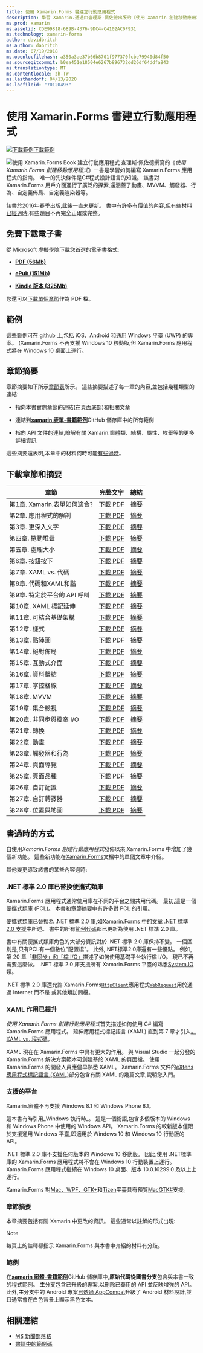 ```yaml
---
title: 使用 Xamarin.Forms 書建立行動應用程式
description: 學習 Xamarin.通過由查理斯·佩佐德出版的《使用 Xamarin 創建移動應用程式創建移動應用程式》的電子版本進行應用程式開發。
ms.prod: xamarin
ms.assetid: CDE99818-689B-4376-9DC4-C4102AC0F931
ms.technology: xamarin-forms
author: davidbritch
ms.author: dabritch
ms.date: 07/19/2018
ms.openlocfilehash: a350a3ae37b66b8701f977370fcbe79940d84f50
ms.sourcegitcommit: b0ea451e18504e6267b896732dd26df64ddfa843
ms.translationtype: MT
ms.contentlocale: zh-TW
ms.lasthandoff: 04/13/2020
ms.locfileid: "70120493"
---
```

# <a name="creating-mobile-apps-with-xamarinforms-book"></a>使用 Xamarin.Forms 書建立行動應用程式

[![下載範例](~/media/shared/download.png)下載範例](https://github.com/xamarin/xamarin-forms-book-samples)

<img src="images/cover-sml.png" title="使用 Xamarin.Forms Book 建立行動應用程式" align="left" />查理斯·佩佐德撰寫的《*使用 Xamarin.Forms 創建移動應用程式*》一書是學習如何編寫 Xamarin.Forms 應用程式的指南。 唯一的先決條件是C#程式設計語言的知識。 該書對 Xamarin.Forms 用戶介面進行了廣泛的探索,還涵蓋了動畫、MVVM、觸發器、行為、自定義佈局、自定義渲染器等。

該書於2016年春季出版,此後一直未更新。 書中有許多有價值的內容,但有些[材料已經過時](#ways-in-which-the-book-is-outdated),有些題目不再完全正確或完整。

## <a name="download-ebook-for-free"></a>免費下載電子書

從 Microsoft 虛擬學院下載您首選的電子書格式:

- [**PDF (56Mb)**](https://aka.ms/xamebook)

- [**ePub (151Mb)**](https://aka.ms/xamebook/epub)

- [**Kindle 版本 (325Mb)**](https://aka.ms/xamebook/mobi)

您還可以[下載單個章節](#download-chapters-and-summaries)作為 PDF 檔。

## <a name="samples"></a>範例

這些範例[可在 github 上,](https://github.com/xamarin/xamarin-forms-book-samples)包括 iOS、Android 和通用 Windows 平臺 (UWP) 的專案。 (Xamarin.Forms 不再支援 Windows 10 移動版,但 Xamarin.Forms 應用程式將在 Windows 10 桌面上運行。

## <a name="chapter-summaries"></a>章節摘要

章節摘要如下所示[章節表](#download-chapters-and-summaries)所示。 這些摘要描述了每一章的內容,並包括幾種類型的連結:

- 指向本書實際章節的連結(在頁面底部)和相關文章

- 連結到[**xamarin 表單-書籍範例**](https://github.com/xamarin/xamarin-forms-book-samples)GitHub 儲存庫中的所有範例

- 指向 API 文件的連結,瞭解有關 Xamarin.窗體類、結構、屬性、枚舉等的更多詳細資訊

這些摘要還表明,本章中的材料何時可能[有些過時](#ways-in-which-the-book-is-outdated)。

## <a name="download-chapters-and-summaries"></a>下載章節和摘要

| 章節 | 完整文字 | 總結 |
| ------- | ------------- | ------- |
| 第1章. Xamarin.表單如何適合? | [下載 PDF](https://download.xamarin.com/developer/xamarin-forms-book/XamarinFormsBook-Ch01-Apr2016.pdf) | [摘要](summaries/chapter01.md) |
| 第2章. 應用程式的解剖 | [下載 PDF](https://download.xamarin.com/developer/xamarin-forms-book/XamarinFormsBook-Ch02-Apr2016.pdf) | [摘要](summaries/chapter02.md) |
| 第3章. 更深入文字 | [下載 PDF](https://download.xamarin.com/developer/xamarin-forms-book/XamarinFormsBook-Ch03-Apr2016.pdf) | [摘要](summaries/chapter03.md) |
| 第四章. 捲動堆疊 | [下載 PDF](https://download.xamarin.com/developer/xamarin-forms-book/XamarinFormsBook-Ch04-Apr2016.pdf) | [摘要](summaries/chapter04.md) |
| 第五章. 處理大小 | [下載 PDF](https://download.xamarin.com/developer/xamarin-forms-book/XamarinFormsBook-Ch05-Apr2016.pdf) | [摘要](summaries/chapter05.md) |
| 第6章. 按鈕按下 | [下載 PDF](https://download.xamarin.com/developer/xamarin-forms-book/XamarinFormsBook-Ch06-Apr2016.pdf) | [摘要](summaries/chapter06.md) |
| 第7章. XAML vs. 代碼 | [下載 PDF](https://download.xamarin.com/developer/xamarin-forms-book/XamarinFormsBook-Ch07-Apr2016.pdf) | [摘要](summaries/chapter07.md) |
| 第8章. 代碼和XAML和諧 | [下載 PDF](https://download.xamarin.com/developer/xamarin-forms-book/XamarinFormsBook-Ch08-Apr2016.pdf) | [摘要](summaries/chapter08.md) |
| 第9章. 特定於平台的 API 呼叫 | [下載 PDF](https://download.xamarin.com/developer/xamarin-forms-book/XamarinFormsBook-Ch09-Apr2016.pdf) | [摘要](summaries/chapter09.md) |
| 第10章. XAML 標記延伸 | [下載 PDF](https://download.xamarin.com/developer/xamarin-forms-book/XamarinFormsBook-Ch10-Apr2016.pdf) | [摘要](summaries/chapter10.md) |
| 第11章. 可結合基礎架構 | [下載 PDF](https://download.xamarin.com/developer/xamarin-forms-book/XamarinFormsBook-Ch11-Apr2016.pdf) | [摘要](summaries/chapter11.md) |
| 第12章. 樣式 | [下載 PDF](https://download.xamarin.com/developer/xamarin-forms-book/XamarinFormsBook-Ch12-Apr2016.pdf) | [摘要](summaries/chapter12.md) |
| 第13章. 點陣圖 | [下載 PDF](https://download.xamarin.com/developer/xamarin-forms-book/XamarinFormsBook-Ch13-Apr2016.pdf) | [摘要](summaries/chapter13.md) |
| 第14章. 絕對佈局 | [下載 PDF](https://download.xamarin.com/developer/xamarin-forms-book/XamarinFormsBook-Ch14-Apr2016.pdf) | [摘要](summaries/chapter14.md) |
| 第15章. 互動式介面 | [下載 PDF](https://download.xamarin.com/developer/xamarin-forms-book/XamarinFormsBook-Ch15-Apr2016.pdf) | [摘要](summaries/chapter15.md) |
| 第16章. 資料繫結 | [下載 PDF](https://download.xamarin.com/developer/xamarin-forms-book/XamarinFormsBook-Ch16-Apr2016.pdf) | [摘要](summaries/chapter16.md) |
| 第17章. 掌控格線 | [下載 PDF](https://download.xamarin.com/developer/xamarin-forms-book/XamarinFormsBook-Ch17-Apr2016.pdf) | [摘要](summaries/chapter17.md) |
| 第18章. MVVM | [下載 PDF](https://download.xamarin.com/developer/xamarin-forms-book/XamarinFormsBook-Ch18-Apr2016.pdf) | [摘要](summaries/chapter18.md) |
| 第19章. 集合檢視 | [下載 PDF](https://download.xamarin.com/developer/xamarin-forms-book/XamarinFormsBook-Ch19-Apr2016.pdf) | [摘要](summaries/chapter19.md) |
| 第20章. 非同步與檔案 I/O | [下載 PDF](https://download.xamarin.com/developer/xamarin-forms-book/XamarinFormsBook-Ch20-Apr2016.pdf) | [摘要](summaries/chapter20.md) |
| 第21章. 轉換 | [下載 PDF](https://download.xamarin.com/developer/xamarin-forms-book/XamarinFormsBook-Ch21-Apr2016.pdf) | [摘要](summaries/chapter21.md) |
| 第22章. 動畫 | [下載 PDF](https://download.xamarin.com/developer/xamarin-forms-book/XamarinFormsBook-Ch22-Apr2016.pdf) | [摘要](summaries/chapter22.md) |
| 第23章. 觸發器和行為 | [下載 PDF](https://download.xamarin.com/developer/xamarin-forms-book/XamarinFormsBook-Ch23-Apr2016.pdf) | [摘要](summaries/chapter23.md) |
| 第24章. 頁面導覽 | [下載 PDF](https://download.xamarin.com/developer/xamarin-forms-book/XamarinFormsBook-Ch24-Apr2016.pdf) | [摘要](summaries/chapter24.md) |
| 第25章. 頁面品種 | [下載 PDF](https://download.xamarin.com/developer/xamarin-forms-book/XamarinFormsBook-Ch25-Apr2016.pdf) | [摘要](summaries/chapter25.md) |
| 第26章. 自訂配置 | [下載 PDF](https://download.xamarin.com/developer/xamarin-forms-book/XamarinFormsBook-Ch26-Apr2016.pdf) | [摘要](summaries/chapter26.md) |
| 第27章. 自訂轉譯器 | [下載 PDF](https://download.xamarin.com/developer/xamarin-forms-book/XamarinFormsBook-Ch27-Apr2016.pdf) | [摘要](summaries/chapter27.md) |
| 第28章. 位置與地圖 | [下載 PDF](https://download.xamarin.com/developer/xamarin-forms-book/XamarinFormsBook-Ch28-Aug2016.pdf) | [摘要](summaries/chapter28.md) |

## <a name="ways-in-which-the-book-is-outdated"></a>書過時的方式

自使用*Xamarin.Forms 創建行動應用程式*發佈以來,Xamarin.Forms 中增加了幾個新功能。 這些新功能在[Xamarin.Forms](/xamarin/)文檔中的單個文章中介紹。

其他變更導致該書的某些內容過時:

### <a name="net-standard-20-libraries-have-replaced-portable-class-libraries"></a>.NET 標準 2.0 庫已替換便攜式類庫

Xamarin.Forms 應用程式通常使用庫在不同的平台之間共用代碼。 最初,這是一個便攜式類庫 (PCL)。 本書和章節摘要中有許多對 PCL 的引用。

便攜式類庫已替換為 .NET 標準 2.0 庫,如[Xamarin.Forms 中的文章 .NET 標準 2.0 支援](~/xamarin-forms/internals/net-standard.md)中所述。 書中的所有[範例代碼](https://github.com/xamarin/xamarin-forms-book-samples)都已更新為使用 .NET 標準 2.0 庫。

書中有關便攜式類庫角色的大部分資訊對於 .NET 標準 2.0 庫保持不變。 一個區別是,只有PCL有一個數位"配置檔"。 此外,.NET標準2.0庫還有一些優點。 例如,第 20 章「[非同步」和「檔 I/O」](summaries/chapter20.md)描述了如何使用基礎平台執行檔 I/O。 現已不再需要這麼做。 .NET 標準 2.0 庫支援所有 Xamarin.Forms 平臺的熟悉[System.IO](xref:System.IO)類。

.NET 標準 2.0 庫還允許 Xamarin.Forms[`HttpClient`](xref:System.Net.Http.HttpClient)應用程式[`WebRequest`](xref:System.Net.WebRequest)用於通過 Internet 而不是 或其他類訪問檔。

### <a name="the-role-of-xaml-has-been-elevated"></a>XAML 作用已提升

*使用 Xamarin.Forms 創建行動應用程式*首先描述如何使用 C# 編寫 Xamarin.Forms 應用程式。 延伸應用程式標記語言 (XAML) 直到第 7 章才引入[。XAML vs. 程式碼](summaries/chapter07.md)。

XAML 現在在 Xamarin.Forms 中具有更大的作用。 與 Visual Studio 一起分發的 Xamarin.Forms 解決方案範本可創建基於 XAML 的頁面檔。 使用 Xamarin.Forms 的開發人員應儘早熟悉 XAML。 Xamarin.Forms 文件的[eXtens 應用程式標記語言 (XAML)](~/xamarin-forms/xaml/index.yml)部分包含有關 XAML 的幾篇文章,説明您入門。

### <a name="supported-platforms"></a>支援的平台

Xamarin.窗體不再支援 Windows 8.1 和 Windows Phone 8.1。

這本書有時引用_Windows 執行時_。 這是一個術語,包含多個版本的 Windows 和 Windows Phone 中使用的 Windows API。 Xamarin.Forms 的較新版本僅限於支援通用 Windows 平臺,即適用於 Windows 10 和 Windows 10 行動版的 API。

.NET 標準 2.0 庫不支援任何版本的 Windows 10 移動版。 因此,使用 .NET標準庫的 Xamarin.Forms 應用程式將不會在 Windows 10 行動裝置上運行。 Xamarin.Forms 應用程式繼續在 Windows 10 桌面、版本 10.0.16299.0 及以上上運行。

Xamarin.Forms 對[Mac、WPF、GTK+](~/xamarin-forms/platform/other/wpf.md)和[Tizen](~/xamarin-forms/platform/other/tizen.md)平臺具有預覽[Mac](~/xamarin-forms/platform/other/mac.md)[GTK#](~/xamarin-forms/platform/other/gtk.md)支援。

### <a name="chapter-summaries"></a>章節摘要

本章摘要包括有關 Xamarin 中更改的資訊。 這些通常以註解的形式出現:

> [!NOTE]
> 每頁上的註釋都指示 Xamarin.Forms 與本書中介紹的材料有分歧。

### <a name="samples"></a>範例

在[**xamarin 窗體-書籍範例**](https://github.com/xamarin/xamarin-forms-book-samples)GitHub 儲存庫中,**原始代碼從圖書分支**包含與本書一致的程式範例。 **主**分支包含已升級的專案,以刪除已棄用的 API 並反映增強的 API。 此外,**主**分支中的 Android 專案[已透過 AppCompat](~/xamarin-forms/platform/android/index.md)升級了 Android 材料設計,並且通常會在白色背景上顯示黑色文本。

## <a name="related-links"></a>相關連結

- [MS 新聞部落格](https://blogs.msdn.microsoft.com/microsoft_press/2016/03/31/free-ebook-creating-mobile-apps-with-xamarin-forms/)
- [書籍中的範例碼](https://github.com/xamarin/xamarin-forms-book-samples)
